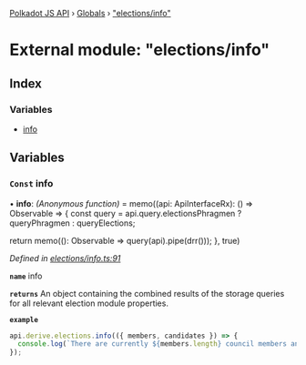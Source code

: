[Polkadot JS API](../README.md) › [Globals](../globals.md) › ["elections/info"](_elections_info_.md)

# External module: "elections/info"

## Index

### Variables

* [info](_elections_info_.md#const-info)

## Variables

### `Const` info

• **info**: *(Anonymous function)* =  memo((api: ApiInterfaceRx): () => Observable<DerivedElectionsInfo> => {
  const query = api.query.electionsPhragmen
    ? queryPhragmen
    : queryElections;

  return memo((): Observable<DerivedElectionsInfo> =>
    query(api).pipe(drr()));
}, true)

*Defined in [elections/info.ts:91](https://github.com/polkadot-js/api/blob/287ceb2ded/packages/api-derive/src/elections/info.ts#L91)*

**`name`** info

**`returns`** An object containing the combined results of the storage queries for
all relevant election module properties.

**`example`** 
<BR>

```javascript
api.derive.elections.info(({ members, candidates }) => {
  console.log(`There are currently ${members.length} council members and ${candidates.length} prospective council candidates.`);
});
```
